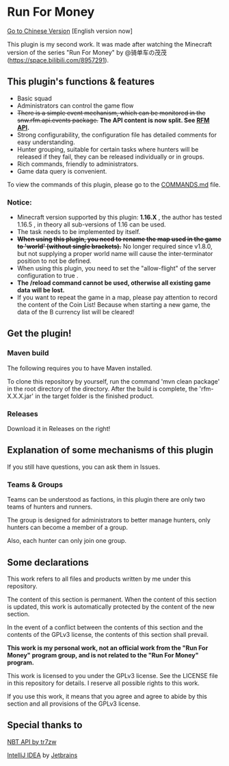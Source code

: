 # Run For Money

[Go to Chinese Version](https://github.com/SNWCreations/RunForMoney/blob/main/README.md) [English version now]

This plugin is my second work. It was made after watching the Minecraft version of the series "Run For Money" by @骑单车の茂茂 (https://space.bilibili.com/8957291).

## This plugin's functions & features

* Basic squad
* Administrators can control the game flow
* ~~There is a simple event mechanism, which can be monitored in the snw.rfm.api.events package.~~ **The API content is now split. See [RFM API](https://github.com/SNWCreations/RunForMoneyAPI).**
* Strong configurability, the configuration file has detailed comments for easy understanding.
* Hunter grouping, suitable for certain tasks where hunters will be released if they fail, they can be released individually or in groups.
* Rich commands, friendly to administrators.
* Game data query is convenient.

To view the commands of this plugin, please go to the [COMMANDS.md](https://github.com/SNWCreations/RunForMoney/blob/main/COMMANDS.md) file.

### **Notice:**
* Minecraft version supported by this plugin: **1.16.X** , the author has tested 1.16.5 , in theory all sub-versions of 1.16 can be used.
* The task needs to be implemented by itself.
* ~~**When using this plugin, you need to rename the map used in the game to 'world' (without single brackets).**~~ No longer required since v1.8.0, but not supplying a proper world name will cause the inter-terminator position to not be defined.
* When using this plugin, you need to set the "allow-flight" of the server configuration to true .
* **The /reload command cannot be used, otherwise all existing game data will be lost.**
* If you want to repeat the game in a map, please pay attention to record the content of the Coin List! Because when starting a new game, the data of the B currency list will be cleared!

## Get the plugin!

### Maven build

The following requires you to have Maven installed.

To clone this repository by yourself, run the command 'mvn clean package' in the root directory of the directory.
After the build is complete, the 'rfm-X.X.X.jar' in the target folder is the finished product.

### Releases

Download it in Releases on the right!

## Explanation of some mechanisms of this plugin

If you still have questions, you can ask them in Issues.

### Teams & Groups

Teams can be understood as factions, in this plugin there are only two teams of hunters and runners.

The group is designed for administrators to better manage hunters, only hunters can become a member of a group.

Also, each hunter can only join one group.

## Some declarations

This work refers to all files and products written by me under this repository.

The content of this section is permanent. When the content of this section is updated, this work is automatically protected by the content of the new section.

In the event of a conflict between the contents of this section and the contents of the GPLv3 license, the contents of this section shall prevail.

**This work is my personal work, not an official work from the "Run For Money" program group, and is not related to the "Run For Money" program.**

This work is licensed to you under the GPLv3 license. See the LICENSE file in this repository for details. I reserve all possible rights to this work.

If you use this work, it means that you agree and agree to abide by this section and all provisions of the GPLv3 license.

## Special thanks to

[NBT API by tr7zw](https://www.spigotmc.org/resources/nbt-api.7939)

[IntelliJ IDEA](https://www.jetbrains.com/idea) by [Jetbrains](https://www.jetbrains.com)
